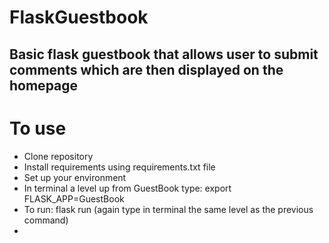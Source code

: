 # FlaskGuestbook

## Basic flask guestbook that allows user to submit comments which are then displayed on the homepage

# To use
* Clone repository
* Install requirements using requirements.txt file
* Set up your environment
* In terminal a level up from GuestBook type: export FLASK_APP=GuestBook
* To run: flask run (again type in terminal the same level as the previous command)
* 